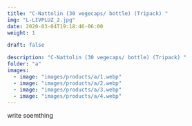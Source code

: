 ```yaml
---
title: "C-Nattolin (30 vegecaps/ bottle) (Tripack) "
img: "L-LIVPLUZ_2.jpg"
date: 2020-03-04T19:18:46-06:00
weight: 1

draft: false

description: "C-Nattolin (30 vegecaps/ bottle) (Tripack) "
folder: "a"
images:
  - image: "images/products/a/1.webp"
  - image: "images/products/a/2.webp"
  - image: "images/products/a/3.webp"
  - image: "images/products/a/4.webp"
---
```


write soemthing
